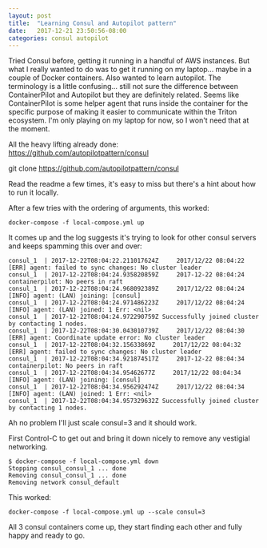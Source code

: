 ```yaml
---
layout: post
title:  "Learning Consul and Autopilot pattern"
date:   2017-12-21 23:50:56-08:00
categories: consul autopilot
---
```


Tried Consul before, getting it running in a handful of AWS instances. But what I really wanted to do was to get it running on my laptop... maybe in a couple of Docker containers. Also wanted to learn autopilot. The terminology is a little confusing... still not sure the difference between ContainerPilot and Autopilot but they are definitely related. Seems like ContainerPilot is some helper agent that runs inside the container for the specific purpose of making it easier to communicate within the Triton ecosystem. I'm only playing on my laptop for now, so I won't need that at the moment.

All the heavy lifting already done: https://github.com/autopilotpattern/consul

git clone https://github.com/autopilotpattern/consul

Read the readme a few times, it's easy to miss but there's a hint about how to run it locally.

After a few tries with the ordering of arguments, this worked:

```docker-compose -f local-compose.yml up```

It comes up and the log suggests it's trying to look for other consul servers and keeps spamming this over and over:

```
consul_1  | 2017-12-22T08:04:22.211017624Z     2017/12/22 08:04:22 [ERR] agent: failed to sync changes: No cluster leader
consul_1  | 2017-12-22T08:04:24.935820859Z     2017-12-22 08:04:24 containerpilot: No peers in raft
consul_1  | 2017-12-22T08:04:24.968092389Z     2017/12/22 08:04:24 [INFO] agent: (LAN) joining: [consul]
consul_1  | 2017-12-22T08:04:24.971486223Z     2017/12/22 08:04:24 [INFO] agent: (LAN) joined: 1 Err: <nil>
consul_1  | 2017-12-22T08:04:24.972290759Z Successfully joined cluster by contacting 1 nodes.
consul_1  | 2017-12-22T08:04:30.043010739Z     2017/12/22 08:04:30 [ERR] agent: Coordinate update error: No cluster leader
consul_1  | 2017-12-22T08:04:32.15633869Z     2017/12/22 08:04:32 [ERR] agent: failed to sync changes: No cluster leader
consul_1  | 2017-12-22T08:04:34.921874517Z     2017-12-22 08:04:34 containerpilot: No peers in raft
consul_1  | 2017-12-22T08:04:34.95462677Z     2017/12/22 08:04:34 [INFO] agent: (LAN) joining: [consul]
consul_1  | 2017-12-22T08:04:34.956292474Z     2017/12/22 08:04:34 [INFO] agent: (LAN) joined: 1 Err: <nil>
consul_1  | 2017-12-22T08:04:34.957329632Z Successfully joined cluster by contacting 1 nodes.
```

Ah no problem I'll just scale consul=3 and it should work.

First Control-C to get out and bring it down nicely to remove any vestigial networking.

```
$ docker-compose -f local-compose.yml down
Stopping consul_consul_1 ... done
Removing consul_consul_1 ... done
Removing network consul_default
```

This worked:

```docker-compose -f local-compose.yml up --scale consul=3```

All 3 consul containers come up, they start finding each other and fully happy and ready to go.
